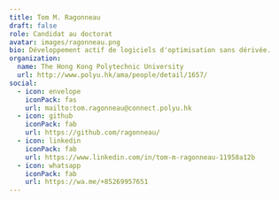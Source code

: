 ```yaml
---
title: Tom M. Ragonneau
draft: false
role: Candidat au doctorat
avatar: images/ragonneau.png
bio: Développement actif de logiciels d'optimisation sans dérivée.
organization:
  name: The Hong Kong Polytechnic University
  url: http://www.polyu.hk/ama/people/detail/1657/
social:
  - icon: envelope
    iconPack: fas
    url: mailto:tom.ragonneau@connect.polyu.hk
  - icon: github
    iconPack: fab
    url: https://github.com/ragonneau/
  - icon: linkedin
    iconPack: fab
    url: https://www.linkedin.com/in/tom-m-ragonneau-11958a12b
  - icon: whatsapp
    iconPack: fab
    url: https://wa.me/+85269957651
---
```

